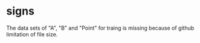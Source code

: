 # signs
The data sets of "A", "B" and "Point" for traing is missing because of github limitation of file size. 
